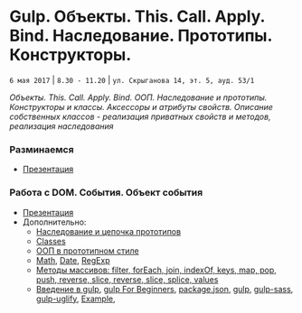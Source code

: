 #  Gulp. Объекты. This. Call. Apply. Bind. Наследование. Прототипы. Конструкторы.
`6 мая 2017` | `8.30 - 11.20` | `ул. Скрыганова 14, эт. 5, ауд. 53/1`

_Объекты. This. Call. Apply. Bind. ООП. Наследование и прототипы. Конструкторы и классы. Аксессоры и атрибуты свойств. Описание собственных классов - реализация приватных свойств и методов, реализация наследования_

### Разминаемся
* [Презентация](https://github.com/LisKorzun/learning-js__from-scratch-to-expert/blob/master/seminar_05/lecture/presentation/JS11_1_Questions.pdf)

### Работа с DOM. События. Объект события
* [Презентация](https://github.com/LisKorzun/learning-js__from-scratch-to-expert/blob/master/seminar_05/lecture/presentation/JS12_OOP_sh.pdf)
* Дополнительно:
    * [Наследование и цепочка прототипов](https://developer.mozilla.org/ru/docs/Web/JavaScript/Inheritance_and_the_prototype_chain)
    * [Classes](https://developer.mozilla.org/ru/docs/Web/JavaScript/Reference/Classes)
    * [ООП в прототипном стиле](https://learn.javascript.ru/prototypes)
    * [Math](https://developer.mozilla.org/ru/docs/Web/JavaScript/Reference/Global_Objects/Math),
    [Date](https://developer.mozilla.org/ru/docs/Web/JavaScript/Reference/Global_Objects/Date),
    [RegExp](https://developer.mozilla.org/ru/docs/Web/JavaScript/Reference/Global_Objects/RegExp)
    * [Методы массивов: filter, forEach, join, indexOf, keys, map, pop, push, reverse, slice, reverse, slice, splice, values](https://developer.mozilla.org/en-US/docs/Web/JavaScript/Reference/Global_Objects/Array)
    * [Введение в gulp](http://getinstance.info/articles/tools/introduction-to-gulp/),
    [gulp For Beginners](https://css-tricks.com/gulp-for-beginners/),
    [package.json](https://docs.npmjs.com/files/package.json),
    [gulp](https://www.npmjs.com/package/gulp),
    [gulp-sass](https://www.npmjs.com/package/gulp-sass),
    [gulp-uglify](https://www.npmjs.com/package/gulp-uglify),
    [Example](https://github.com/LisKorzun/gulp---base-structure),
